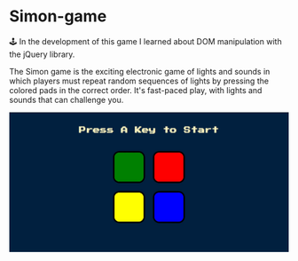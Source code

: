# Simon-game

🕹️ In the development of this game I learned about DOM manipulation with the jQuery library.

The Simon game is the exciting electronic game of lights and sounds in which players must repeat random sequences 
of lights by pressing the colored pads in the correct order. It's fast-paced play, with lights and sounds that can challenge you.

<img src="images/img1.jpg">
